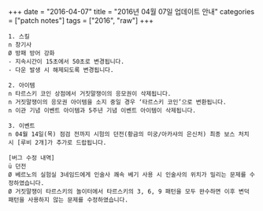 +++
date = "2016-04-07"
title = "2016년 04월 07일 업데이트 안내"
categories = ["patch notes"]
tags = ["2016", "raw"]
+++

```
1. 스킬
n 창기사
Ø 방패 방어 강화
- 지속시간이 15초에서 50초로 변경됩니다.
- 다운 발생 시 해제되도록 변경됩니다.

2. 아이템
n 타르스키 코인 상점에서 거짓말쟁이의 응모권이 삭제됩니다.
n 거짓말쟁이의 응모권 아이템을 소지 중일 경우 ‘타르스키 코인’으로 변환됩니다.
n 이관 기념 이벤트 아이템과 5주년 기념 이벤트 아이템이 삭제됩니다.

3. 이벤트
n 04월 14일(목) 점검 전까지 시험의 던전(황금의 미궁/아카샤의 은신처) 최종 보스 처치 시 [루비 2개]가 추가로 드랍됩니다.

[버그 수정 내역]
ü 던전
Ø 베르노의 실험실 3네임드에게 인술사 쾌속 베기 사용 시 인술사의 위치가 밀리는 문제를 수정하였습니다.
Ø 거짓말쟁이 타르스키의 놀이터에서 타르스키의 3, 6, 9 패턴을 모두 완수하면 이후 변덕 패턴을 사용하지 않는 문제를 수정하였습니다.
```
